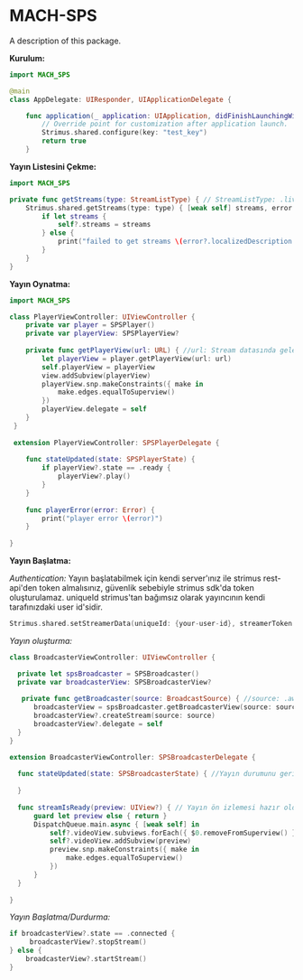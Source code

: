 # MACH-SPS

A description of this package.

<b>Kurulum:</b>
```Swift
import MACH_SPS

@main
class AppDelegate: UIResponder, UIApplicationDelegate {

    func application(_ application: UIApplication, didFinishLaunchingWithOptions launchOptions: [UIApplication.LaunchOptionsKey: Any]?) -> Bool {
        // Override point for customization after application launch.
        Strimus.shared.configure(key: "test_key")
        return true
    }
```



<b>Yayın Listesini Çekme:</b>

```Swift
import MACH_SPS

private func getStreams(type: StreamListType) { // StreamListType: .live, .past
    Strimus.shared.getStreams(type: type) { [weak self] streams, error in
        if let streams {
            self?.streams = streams
        } else {
            print("failed to get streams \(error?.localizedDescription ?? "-")")
        }
    }
}
```


<b>Yayın Oynatma:</b>

```Swift
import MACH_SPS

class PlayerViewController: UIViewController {
    private var player = SPSPlayer()
    private var playerView: SPSPlayerView?
  
    private func getPlayerView(url: URL) { //url: Stream datasında gelen yayın veya video url'i
        let playerView = player.getPlayerView(url: url)
        self.playerView = playerView
        view.addSubview(playerView)
        playerView.snp.makeConstraints({ make in
            make.edges.equalToSuperview()
        })
        playerView.delegate = self
    }
 }
  
 extension PlayerViewController: SPSPlayerDelegate {
    
    func stateUpdated(state: SPSPlayerState) {
        if playerView?.state == .ready {
            playerView?.play()
        }
    }
    
    func playerError(error: Error) {
        print("player error \(error)") 
    }
    
}
 ```
 
 <b>Yayın Başlatma:</b>
 
 <i>Authentication:</i> 
 Yayın başlatabilmek için kendi server'ınız ile strimus rest-api'den token almalısınız, güvenlik sebebiyle strimus sdk'da token oluşturulamaz. uniqueId strimus'tan bağımsız olarak yayıncının kendi tarafınızdaki user id'sidir.
 
 ```Swift
 Strimus.shared.setStreamerData(uniqueId: {your-user-id}, streamerToken: {token-from-strimus-rest-api})
 ```
 
 
 <i>Yayın oluşturma:</i>
  ```Swift
 class BroadcasterViewController: UIViewController {

    private let spsBroadcaster = SPSBroadcaster()
    private var broadcasterView: SPSBroadcasterView?
    
     private func getBroadcaster(source: BroadcastSource) { //source: .aws, .mux
        broadcasterView = spsBroadcaster.getBroadcasterView(source: source)
        broadcasterView?.createStream(source: source)
        broadcasterView?.delegate = self
    }
 }
 
 extension BroadcasterViewController: SPSBroadcasterDelegate {
    
    func stateUpdated(state: SPSBroadcasterState) { //Yayın durumunu geri döner
        
    }
    
    func streamIsReady(preview: UIView?) { // Yayın ön izlemesi hazır olduğunda Ön İzleme View'ini döner. 
        guard let preview else { return }
        DispatchQueue.main.async { [weak self] in
            self?.videoView.subviews.forEach({ $0.removeFromSuperview() })
            self?.videoView.addSubview(preview)
            preview.snp.makeConstraints({ make in
                make.edges.equalToSuperview()
            })
        }
    }
   
}
  ```
 
 <i>Yayın Başlatma/Durdurma:</i>
  ```Swift
  if broadcasterView?.state == .connected {
       broadcasterView?.stopStream()
  } else {
      broadcasterView?.startStream()
  }
   ```
 
 
 
